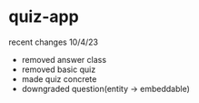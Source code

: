 # quiz-app

recent changes 10/4/23
- removed answer class
- removed basic quiz
- made quiz concrete
- downgraded question(entity -> embeddable)
